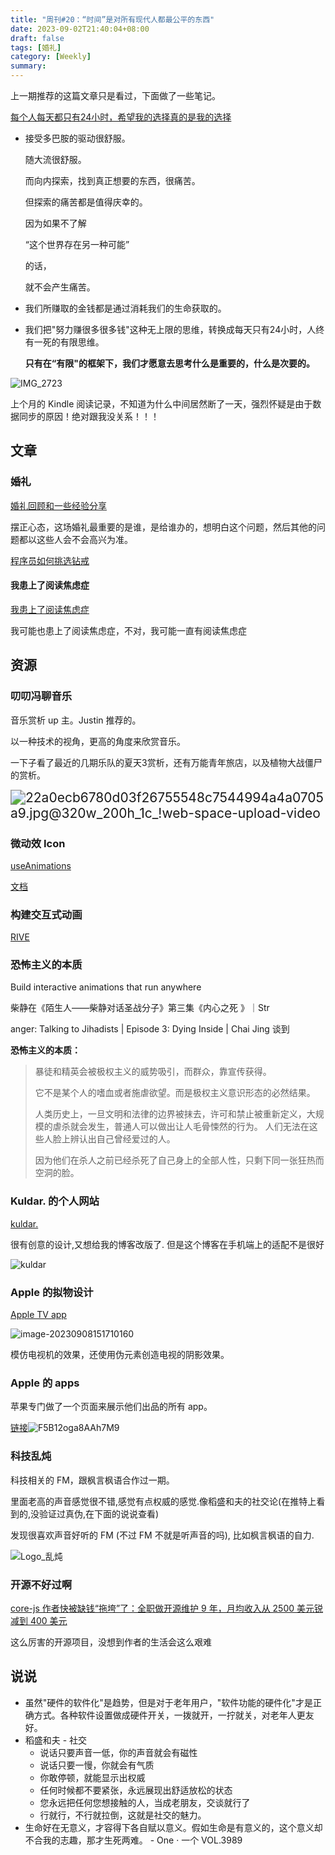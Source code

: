 ```yaml
---
title: "周刊#20：“时间”是对所有现代人都最公平的东西"
date: 2023-09-02T21:40:04+08:00
draft: false
tags: [婚礼]
category: [Weekly]
summary: 
---
```


上一期推荐的这篇文章只是看过，下面做了一些笔记。

[每个人每天都只有24小时，希望我的选择真的是我的选择](https://justinyan.me/post/5790)

- 接受多巴胺的驱动很舒服。

  随大流很舒服。

  而向内探索，找到真正想要的东西，很痛苦。

  但探索的痛苦都是值得庆幸的。

  因为如果不了解

  “这个世界存在另一种可能”

  的话，

  就不会产生痛苦。

- 我们所赚取的金钱都是通过消耗我们的生命获取的。

- 我们把"努力赚很多很多钱"这种无上限的思维，转换成每天只有24小时，人终有一死的有限思维。

  **只有在“有限"的框架下，我们才愿意去思考什么是重要的，什么是次要的。**





![IMG_2723](https://raw.githubusercontent.com/huyixi/Pics/main/uPic/IMG_2723.jpg)



上个月的 Kindle 阅读记录，不知道为什么中间居然断了一天，强烈怀疑是由于数据同步的原因！绝对跟我没关系！！！

## 文章

### 婚礼

[婚礼回顾和一些经验分享](https://www.kawabangga.com/posts/4840)

摆正心态，这场婚礼最重要的是谁，是给谁办的，想明白这个问题，然后其他的问题都以这些人会不会高兴为准。

[程序员如何挑选钻戒](https://www.kawabangga.com/posts/4150)

#### 我患上了阅读焦虑症

[我患上了阅读焦虑症](https://thiscute.world/posts/reading-anxiety/)

我可能也患上了阅读焦虑症，不对，我可能一直有阅读焦虑症

## 资源

### 叨叨冯聊音乐

音乐赏析 up 主。Justin 推荐的。 

以一种技术的视角，更高的角度来欣赏音乐。

一下子看了最近的几期乐队的夏天3赏析，还有万能青年旅店，以及植物大战僵尸的赏析。

<img src="https://raw.githubusercontent.com/huyixi/Pics/main/uPic/22a0ecb6780d03f26755548c7544994a4a0705a9.jpg@320w_200h_1c_!web-space-upload-video.webp" alt="22a0ecb6780d03f26755548c7544994a4a0705a9.jpg@320w_200h_1c_!web-space-upload-video" style="zoom:150%;" />

### 微动效 Icon

[useAnimations](https://useanimations.com/index.html#explore)

[文档](https://airbnb.io/lottie/#/web)

### 构建交互式动画

[RIVE](https://rive.app)

### 恐怖主义的本质

Build interactive animations that run anywhere

柴静在《陌生人——柴静对话圣战分子》第三集《内心之死 》｜Str

anger: Talking to Jihadists | Episode 3: Dying Inside | Chai Jing 谈到

**恐怖主义的本质：**

>暴徒和精英会被极权主义的威势吸引，而群众，靠宣传获得。
>
>它不是某个人的嗜血或者施虐欲望。而是极权主义意识形态的必然结果。
>
>人类历史上，一旦文明和法律的边界被抹去，许可和禁止被重新定义，大规模的虐杀就会发生，普通人可以做出让人毛骨悚然的行为。 人们无法在这些人脸上辨认出自己曾经爱过的人。
>
>因为他们在杀人之前已经杀死了自己身上的全部人性，只剩下同一张狂热而空洞的脸。

### Kuldar. 的个人网站

[kuldar.](https://kuldar.com/)

很有创意的设计,又想给我的博客改版了. 但是这个博客在手机端上的适配不是很好



![kuldar](https://raw.githubusercontent.com/huyixi/Pics/main/uPic/kuldar.jpg)

### Apple 的拟物设计

[Apple TV app](https://www.apple.com/apple-tv-app/)

![image-20230908151710160](https://raw.githubusercontent.com/huyixi/Pics/main/uPic/image-20230908151710160.png)

模仿电视机的效果，还使用伪元素创造电视的阴影效果。

### Apple 的 apps

苹果专门做了一个页面来展示他们出品的所有 app。 

[链接](https://t.co/YTduMDF5aI)![F5B12oga8AAh7M9](https://raw.githubusercontent.com/huyixi/Pics/main/uPic/F5B12oga8AAh7M9.jpeg)

### 科技乱炖

科技相关的 FM，跟枫言枫语合作过一期。

里面老高的声音感觉很不错,感觉有点权威的感觉.像稻盛和夫的社交论(在推特上看到的,没验证过真伪,在下面的说说查看)

发现很喜欢声音好听的 FM (不过 FM 不就是听声音的吗), 比如枫言枫语的自力. 

![Logo_乱炖](https://raw.githubusercontent.com/huyixi/Pics/main/uPic/Logo_%E4%B9%B1%E7%82%96.jpg)

### 开源不好过啊

[core-js 作者快被缺钱“拖垮”了：全职做开源维护 9 年，月均收入从 2500 美元锐减到 400 美元](https://www.infoq.cn/article/s8jsfyhxu8vowd1uphkp)

这么厉害的开源项目，没想到作者的生活会这么艰难



## 说说

- 虽然"硬件的软件化"是趋势，但是对于老年用户，"软件功能的硬件化"才是正确方式。各种软件设置做成硬件开关，一拨就开，一拧就关，对老年人更友好。
- 稻盛和夫 - 社交
  - 说话只要声音一低，你的声音就会有磁性
  - 说话只要一慢，你就会有气质
  - 你敢停顿，就能显示出权威
  - 任何时候都不要紧张，永远展现出舒适放松的状态
  - 您永远把任何您想接触的人，当成老朋友，交谈就行了
  - 行就行，不行就拉倒，这就是社交的魅力。 
- 生命好在无意义，才容得下各自赋以意义。假如生命是有意义的，这个意义却不合我的志趣，那才生死两难。 - One · 一个 VOL.3989
